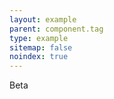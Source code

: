 ```yaml
---
layout: example
parent: component.tag
type: example
sitemap: false
noindex: true
---
```

<div class="ds_tag">
    Beta
</div>
